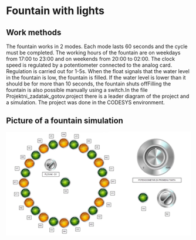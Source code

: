 # Fountain with lights
## Work methods
The fountain works in 2 modes. Each mode lasts 60 seconds and the cycle must be completed. The working hours of the fountain are on weekdays from 17:00 to 23:00 and on weekends from 20:00 to 02:00. The clock speed is regulated by a potentiometer connected to the analog card. Regulation is carried out for 1-5s. When the float signals that the water level in the fountain is low, the fountain is filled. If the water level is lower than it should be for more than 10 seconds, the fountain shuts offFilling the fountain is also possible manually using a switch.In the file Projektni_zadatak_gotov.project there is a leader diagram of the project and a simulation. The project was done in the CODESYS environment.
## Picture of a fountain simulation
<img src="./fountain.png" alt="drawing" width="800"/>
